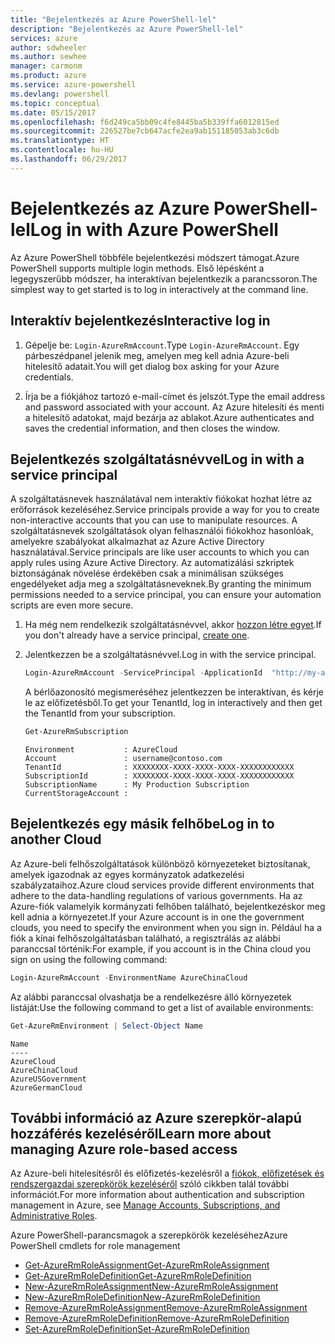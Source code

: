 ```yaml
---
title: "Bejelentkezés az Azure PowerShell-lel"
description: "Bejelentkezés az Azure PowerShell-lel"
services: azure
author: sdwheeler
ms.author: sewhee
manager: carmonm
ms.product: azure
ms.service: azure-powershell
ms.devlang: powershell
ms.topic: conceptual
ms.date: 05/15/2017
ms.openlocfilehash: f6d249ca5bb09c4fe8445ba5b339ffa6012815ed
ms.sourcegitcommit: 226527be7cb647acfe2ea9ab151185053ab3c6db
ms.translationtype: HT
ms.contentlocale: hu-HU
ms.lasthandoff: 06/29/2017
---
```

# <a name="log-in-with-azure-powershell"></a><span data-ttu-id="0c868-103">Bejelentkezés az Azure PowerShell-lel</span><span class="sxs-lookup"><span data-stu-id="0c868-103">Log in with Azure PowerShell</span></span>

<span data-ttu-id="0c868-104">Az Azure PowerShell többféle bejelentkezési módszert támogat.</span><span class="sxs-lookup"><span data-stu-id="0c868-104">Azure PowerShell supports multiple login methods.</span></span> <span data-ttu-id="0c868-105">Első lépésként a legegyszerűbb módszer, ha interaktívan bejelentkezik a parancssoron.</span><span class="sxs-lookup"><span data-stu-id="0c868-105">The simplest way to get started is to log in interactively at the command line.</span></span>

## <a name="interactive-log-in"></a><span data-ttu-id="0c868-106">Interaktív bejelentkezés</span><span class="sxs-lookup"><span data-stu-id="0c868-106">Interactive log in</span></span>

1. <span data-ttu-id="0c868-107">Gépelje be: `Login-AzureRmAccount`.</span><span class="sxs-lookup"><span data-stu-id="0c868-107">Type `Login-AzureRmAccount`.</span></span> <span data-ttu-id="0c868-108">Egy párbeszédpanel jelenik meg, amelyen meg kell adnia Azure-beli hitelesítő adatait.</span><span class="sxs-lookup"><span data-stu-id="0c868-108">You will get dialog box asking for your Azure credentials.</span></span>

2. <span data-ttu-id="0c868-109">Írja be a fiókjához tartozó e-mail-címet és jelszót.</span><span class="sxs-lookup"><span data-stu-id="0c868-109">Type the email address and password associated with your account.</span></span> <span data-ttu-id="0c868-110">Az Azure hitelesíti és menti a hitelesítő adatokat, majd bezárja az ablakot.</span><span class="sxs-lookup"><span data-stu-id="0c868-110">Azure authenticates and saves the credential information, and then closes the window.</span></span>

## <a name="log-in-with-a-service-principal"></a><span data-ttu-id="0c868-111">Bejelentkezés szolgáltatásnévvel</span><span class="sxs-lookup"><span data-stu-id="0c868-111">Log in with a service principal</span></span>

<span data-ttu-id="0c868-112">A szolgáltatásnevek használatával nem interaktív fiókokat hozhat létre az erőforrások kezeléséhez.</span><span class="sxs-lookup"><span data-stu-id="0c868-112">Service principals provide a way for you to create non-interactive accounts that you can use to manipulate resources.</span></span> <span data-ttu-id="0c868-113">A szolgáltatásnevek szolgáltatások olyan felhasználói fiókokhoz hasonlóak, amelyekre szabályokat alkalmazhat az Azure Active Directory használatával.</span><span class="sxs-lookup"><span data-stu-id="0c868-113">Service principals are like user accounts to which you can apply rules using Azure Active Directory.</span></span> <span data-ttu-id="0c868-114">Az automatizálási szkriptek biztonságának növelése érdekében csak a minimálisan szükséges engedélyeket adja meg a szolgáltatásneveknek.</span><span class="sxs-lookup"><span data-stu-id="0c868-114">By granting the minimum permissions needed to a service principal, you can ensure your automation scripts are even more secure.</span></span>

1. <span data-ttu-id="0c868-115">Ha még nem rendelkezik szolgáltatásnévvel, akkor [hozzon létre egyet](create-azure-service-principal-azureps.md).</span><span class="sxs-lookup"><span data-stu-id="0c868-115">If you don't already have a service principal, [create one](create-azure-service-principal-azureps.md).</span></span>

2. <span data-ttu-id="0c868-116">Jelentkezzen be a szolgáltatásnévvel.</span><span class="sxs-lookup"><span data-stu-id="0c868-116">Log in with the service principal.</span></span>

    ```powershell
    Login-AzureRmAccount -ServicePrincipal -ApplicationId  "http://my-app" -Credential $pscredential -TenantId $tenantid
    ```

    <span data-ttu-id="0c868-117">A bérlőazonosító megismeréséhez jelentkezzen be interaktívan, és kérje le az előfizetésből.</span><span class="sxs-lookup"><span data-stu-id="0c868-117">To get your TenantId, log in interactively and then get the TenantId from your subscription.</span></span>

    ```powershell
    Get-AzureRmSubscription
    ```

    ```
    Environment           : AzureCloud
    Account               : username@contoso.com
    TenantId              : XXXXXXXX-XXXX-XXXX-XXXX-XXXXXXXXXXXX
    SubscriptionId        : XXXXXXXX-XXXX-XXXX-XXXX-XXXXXXXXXXXX
    SubscriptionName      : My Production Subscription
    CurrentStorageAccount :
    ```

## <a name="log-in-to-another-cloud"></a><span data-ttu-id="0c868-118">Bejelentkezés egy másik felhőbe</span><span class="sxs-lookup"><span data-stu-id="0c868-118">Log in to another Cloud</span></span>

<span data-ttu-id="0c868-119">Az Azure-beli felhőszolgáltatások különböző környezeteket biztosítanak, amelyek igazodnak az egyes kormányzatok adatkezelési szabályzataihoz.</span><span class="sxs-lookup"><span data-stu-id="0c868-119">Azure cloud services provide different environments that adhere to the data-handling regulations of various governments.</span></span> <span data-ttu-id="0c868-120">Ha az Azure-fiók valamelyik kormányzati felhőben található, bejelentkezéskor meg kell adnia a környezetet.</span><span class="sxs-lookup"><span data-stu-id="0c868-120">If your Azure account is in one the government clouds, you need to specify the environment when you sign in.</span></span> <span data-ttu-id="0c868-121">Például ha a fiók a kínai felhőszolgáltatásban található, a regisztrálás az alábbi paranccsal történik:</span><span class="sxs-lookup"><span data-stu-id="0c868-121">For example, if you account is in the China cloud you sign on using the following command:</span></span>

```powershell
Login-AzureRmAccount -EnvironmentName AzureChinaCloud
```

<span data-ttu-id="0c868-122">Az alábbi paranccsal olvashatja be a rendelkezésre álló környezetek listáját:</span><span class="sxs-lookup"><span data-stu-id="0c868-122">Use the following command to get a list of available environments:</span></span>

```powershell
Get-AzureRmEnvironment | Select-Object Name
```

```
Name
----
AzureCloud
AzureChinaCloud
AzureUSGovernment
AzureGermanCloud
```

## <a name="learn-more-about-managing-azure-role-based-access"></a><span data-ttu-id="0c868-123">További információ az Azure szerepkör-alapú hozzáférés kezeléséről</span><span class="sxs-lookup"><span data-stu-id="0c868-123">Learn more about managing Azure role-based access</span></span>

<span data-ttu-id="0c868-124">Az Azure-beli hitelesítésről és előfizetés-kezelésről a [fiókok, előfizetések és rendszergazdai szerepkörök kezeléséről](/azure/active-directory/role-based-access-control-configure) szóló cikkben talál további információt.</span><span class="sxs-lookup"><span data-stu-id="0c868-124">For more information about authentication and subscription management in Azure, see [Manage Accounts, Subscriptions, and Administrative Roles](/azure/active-directory/role-based-access-control-configure).</span></span>

<span data-ttu-id="0c868-125">Azure PowerShell-parancsmagok a szerepkörök kezeléséhez</span><span class="sxs-lookup"><span data-stu-id="0c868-125">Azure PowerShell cmdlets for role management</span></span>

* [<span data-ttu-id="0c868-126">Get-AzureRmRoleAssignment</span><span class="sxs-lookup"><span data-stu-id="0c868-126">Get-AzureRmRoleAssignment</span></span>](/powershell/module/AzureRM.Resources/Get-AzureRmRoleAssignment)
* [<span data-ttu-id="0c868-127">Get-AzureRmRoleDefinition</span><span class="sxs-lookup"><span data-stu-id="0c868-127">Get-AzureRmRoleDefinition</span></span>](/powershell/module/AzureRM.Resources/Get-AzureRmRoleDefinition)
* [<span data-ttu-id="0c868-128">New-AzureRmRoleAssignment</span><span class="sxs-lookup"><span data-stu-id="0c868-128">New-AzureRmRoleAssignment</span></span>](/powershell/module/AzureRM.Resources/New-AzureRmRoleAssignment)
* [<span data-ttu-id="0c868-129">New-AzureRmRoleDefinition</span><span class="sxs-lookup"><span data-stu-id="0c868-129">New-AzureRmRoleDefinition</span></span>](/powershell/module/AzureRM.Resources/New-AzureRmRoleDefinition)
* [<span data-ttu-id="0c868-130">Remove-AzureRmRoleAssignment</span><span class="sxs-lookup"><span data-stu-id="0c868-130">Remove-AzureRmRoleAssignment</span></span>](/powershell/module/AzureRM.Resources/Remove-AzureRmRoleAssignment)
* [<span data-ttu-id="0c868-131">Remove-AzureRmRoleDefinition</span><span class="sxs-lookup"><span data-stu-id="0c868-131">Remove-AzureRmRoleDefinition</span></span>](/powershell/module/AzureRM.Resources/Remove-AzureRmRoleDefinition)
* [<span data-ttu-id="0c868-132">Set-AzureRmRoleDefinition</span><span class="sxs-lookup"><span data-stu-id="0c868-132">Set-AzureRmRoleDefinition</span></span>](/powershell/moduel/AzureRM.Resources/Set-AzureRmRoleDefinition)
